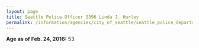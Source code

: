 ```yaml
---
layout: page
title: Seattle Police Officer 5396 Linda J. Hurley
permalink: /information/agencies/city_of_seattle/seattle_police_department/copbook/5396/
---
```


**Age as of Feb. 24, 2016:** 53
